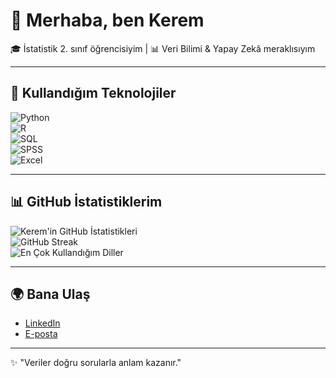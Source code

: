 # 👋 Merhaba, ben Kerem

🎓 İstatistik 2. sınıf öğrencisiyim | 📊 Veri Bilimi & Yapay Zekâ meraklısıyım  

---

## 🚀 Kullandığım Teknolojiler  

![Python](https://img.shields.io/badge/Python-3776AB?style=for-the-badge&logo=python&logoColor=white)  
![R](https://img.shields.io/badge/R-276DC3?style=for-the-badge&logo=r&logoColor=white)  
![SQL](https://img.shields.io/badge/SQL-4479A1?style=for-the-badge&logo=mysql&logoColor=white)  
![SPSS](https://img.shields.io/badge/SPSS-004B87?style=for-the-badge&logo=ibm&logoColor=white)  
![Excel](https://img.shields.io/badge/Excel-217346?style=for-the-badge&logo=microsoft-excel&logoColor=white)  

---

## 📊 GitHub İstatistiklerim  

![Kerem'in GitHub İstatistikleri](https://github-readme-stats.vercel.app/api?username=Kerem-Web&show_icons=true&theme=tokyonight)  
![GitHub Streak](https://streak-stats.demolab.com?user=Kerem-Web&theme=tokyonight&hide_border=true)  
![En Çok Kullandığım Diller](https://github-readme-stats.vercel.app/api/top-langs/?username=Kerem-Web&layout=compact&theme=tokyonight)  

---

## 🌍 Bana Ulaş  
- [LinkedIn]((https://www.linkedin.com/in/kerem-sefa-atalan-bb5b42384/))  
- [E-posta](mailto:katalan331@gmail.com)  

---

✨ "Veriler doğru sorularla anlam kazanır."
